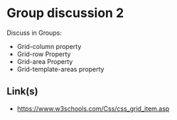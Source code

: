 # Group discussion 2

Discuss in Groups:

- Grid-column property
- Grid-row Property
- Grid-area Property
- Grid-template-areas property 

## Link(s)
- https://www.w3schools.com/Css/css_grid_item.asp

